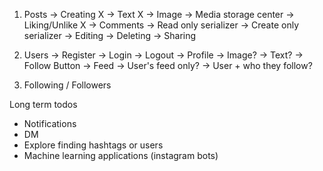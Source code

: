 1. Posts
    -> Creating X
        -> Text X
        -> Image -> Media storage center
    -> Liking/Unlike X
    -> Comments
        -> Read only serializer
        -> Create only serializer
    -> Editing
    -> Deleting
    -> Sharing
    

2. Users
    -> Register
    -> Login
    -> Logout
    -> Profile
        -> Image?
        -> Text?
        -> Follow Button
    -> Feed
        -> User's feed only?
        -> User + who they follow?

3. Following / Followers

Long term todos
- Notifications
- DM
- Explore finding hashtags or users
- Machine learning applications (instagram bots)
